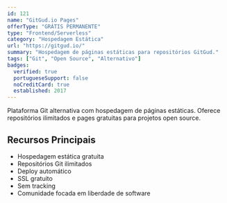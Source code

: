 ```yaml
---
id: 121
name: "GitGud.io Pages"
offerType: "GRÁTIS PERMANENTE"
type: "Frontend/Serverless"
category: "Hospedagem Estática"
url: "https://gitgud.io/"
summary: "Hospedagem de páginas estáticas para repositórios GitGud."
tags: ["Git", "Open Source", "Alternativo"]
badges:
  verified: true
  portugueseSupport: false
  noCreditCard: true
  established: 2017
---
```


Plataforma Git alternativa com hospedagem de páginas estáticas. Oferece repositórios ilimitados e pages gratuitas para projetos open source.

## Recursos Principais

- Hospedagem estática gratuita
- Repositórios Git ilimitados
- Deploy automático
- SSL gratuito
- Sem tracking
- Comunidade focada em liberdade de software
